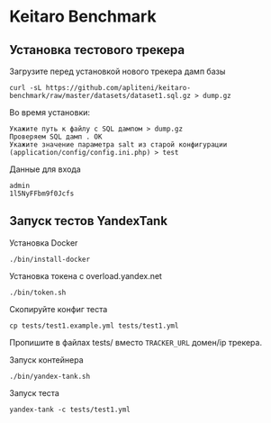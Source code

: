 # Keitaro Benchmark

## Установка тестового трекера
Загрузите перед установкой нового трекера дамп базы

    curl -sL https://github.com/apliteni/keitaro-benchmark/raw/master/datasets/dataset1.sql.gz > dump.gz

Во время установки:

    Укажите путь к файлу c SQL дампом > dump.gz
    Проверяем SQL дамп . OK
    Укажите значение параметра salt из старой конфигурации (application/config/config.ini.php) > test

Данные для входа

    admin
    1l5NyFFbm9f0Jcfs

## Запуск тестов YandexTank

Установка Docker

    ./bin/install-docker

Установка токена с overload.yandex.net

    ./bin/token.sh

Скопируйте конфиг теста

    cp tests/test1.example.yml tests/test1.yml

Пропишите в файлах tests/ вместо `TRACKER_URL` домен/ip трекера.


Запуск контейнера

    ./bin/yandex-tank.sh

Запуск теста

    yandex-tank -c tests/test1.yml
